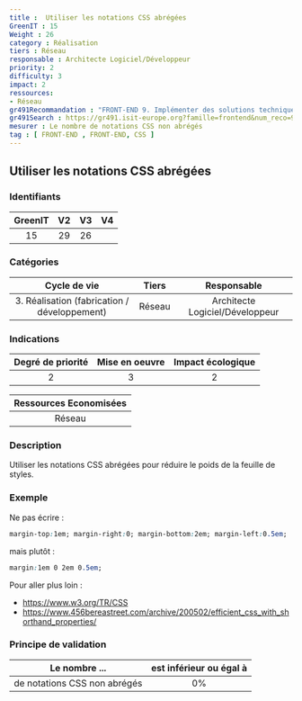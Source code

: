 ```yaml
---
title :  Utiliser les notations CSS abrégées
GreenIT : 15
Weight : 26
category : Réalisation
tiers : Réseau
responsable : Architecte Logiciel/Développeur
priority: 2
difficulty: 3
impact: 2
ressources:
- Réseau
gr491Recommandation : "FRONT-END 9. Implémenter des solutions techniques dont l'impact est le plus faible"
gr491Search : https://gr491.isit-europe.org?famille=frontend&num_reco=9
mesurer : Le nombre de notations CSS non abrégés
tag : [ FRONT-END , FRONT-END, CSS ]
---
```


## Utiliser les notations CSS abrégées

### Identifiants

| GreenIT |  V2  |  V3  |  V4  |
|:-------:|:----:|:----:|:----:|
|   15   | 29  | 26  |      |

### Catégories

| Cycle de vie |  Tiers  |  Responsable  |
|:---------:|:----:|:----:|
| 3. Réalisation (fabrication / développement) | Réseau | Architecte Logiciel/Développeur |

### Indications

| Degré de priorité |      Mise en oeuvre       |  Impact écologique    |
|:-------------------:|:-------------------------:|:---------------------:|
| 2 | 3 | 2 |

|Ressources Economisées                                      |
|:----------------------------------------------------------:|
|  Réseau  |

### Description

Utiliser les notations CSS abrégées pour réduire le poids de la feuille de styles.

### Exemple

Ne pas écrire :
```css
margin-top:1em; margin-right:0; margin-bottom:2em; margin-left:0.5em;
```
mais plutôt :
```css
margin:1em 0 2em 0.5em;
```

Pour aller plus loin :
 - https://www.w3.org/TR/CSS
 - https://www.456bereastreet.com/archive/200502/efficient_css_with_shorthand_properties/

### Principe de validation

| Le nombre ...     | est inférieur ou égal à   |  
|-------------------|:-------------------------:|
| de notations CSS non abrégés  |  0% |
